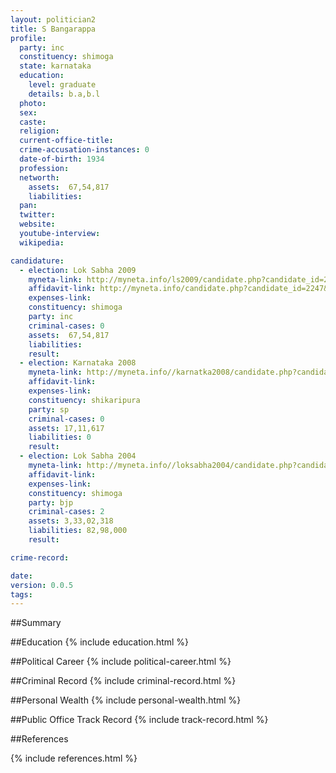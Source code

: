 ```yaml
---
layout: politician2
title: S Bangarappa
profile: 
  party: inc
  constituency: shimoga
  state: karnataka
  education: 
    level: graduate
    details: b.a,b.l
  photo: 
  sex: 
  caste: 
  religion: 
  current-office-title: 
  crime-accusation-instances: 0
  date-of-birth: 1934
  profession: 
  networth: 
    assets:  67,54,817
    liabilities: 
  pan: 
  twitter: 
  website: 
  youtube-interview: 
  wikipedia: 

candidature: 
  - election: Lok Sabha 2009
    myneta-link: http://myneta.info/ls2009/candidate.php?candidate_id=2247
    affidavit-link: http://myneta.info/candidate.php?candidate_id=2247&scan=original
    expenses-link: 
    constituency: shimoga 
    party: inc
    criminal-cases: 0
    assets:  67,54,817
    liabilities: 
    result:  
  - election: Karnataka 2008
    myneta-link: http://myneta.info//karnatka2008/candidate.php?candidate_id=1175
    affidavit-link: 
    expenses-link: 
    constituency: shikaripura 
    party: sp
    criminal-cases: 0
    assets: 17,11,617
    liabilities: 0
    result:  
  - election: Lok Sabha 2004
    myneta-link: http://myneta.info//loksabha2004/candidate.php?candidate_id=1798
    affidavit-link: 
    expenses-link: 
    constituency: shimoga 
    party: bjp
    criminal-cases: 2
    assets: 3,33,02,318
    liabilities: 82,98,000
    result:  

crime-record: 

date: 
version: 0.0.5
tags: 
---
```

##Summary


##Education
{% include education.html %}


##Political Career
{% include political-career.html %}


##Criminal Record
{% include criminal-record.html %}


##Personal Wealth
{% include personal-wealth.html %}


##Public Office Track Record
{% include track-record.html %}


##References


{% include references.html %}